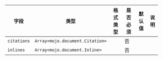 | 字段 | 类型 | 格式类型 | 是否必须 | 默认值 | 说明 |
|---|---|---|---|---|---|
| `citations` | `Array<mojo.document.Citation>` |  | 否 |  |
| `inlines` | `Array<mojo.document.Inline>` |  | 否 |  |
